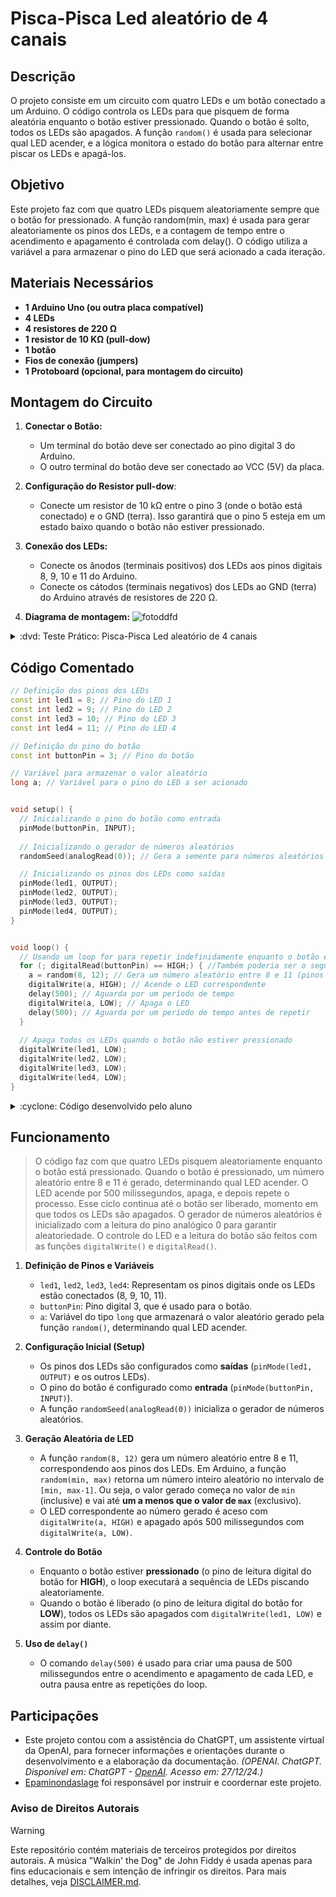 # Pisca-Pisca Led aleatório de 4 canais


## Descrição
O projeto consiste em um circuito com quatro LEDs e um botão conectado a um Arduino. O código controla os LEDs para que pisquem de forma aleatória enquanto o botão estiver pressionado. Quando o botão é solto, todos os LEDs são apagados. A função `random()` é usada para selecionar qual LED acender, e a lógica monitora o estado do botão para alternar entre piscar os LEDs e apagá-los.


## Objetivo
Este projeto faz com que quatro LEDs pisquem aleatoriamente sempre que o botão for pressionado. A função random(min, max) é usada para gerar aleatoriamente os pinos dos LEDs, e a contagem de tempo entre o acendimento e apagamento é controlada com delay(). O código utiliza a variável a para armazenar o pino do LED que será acionado a cada iteração.


## Materiais Necessários
- **1 Arduino Uno (ou outra placa compatível)**
- **4 LEDs**
- **4 resistores de 220 Ω**
- **1 resistor de 10 KΩ (pull-dow)**
- **1 botão**
- **Fios de conexão (jumpers)**
- **1 Protoboard (opcional, para montagem do circuito)**


## Montagem do Circuito
1. **Conectar o Botão:**
   - Um terminal do botão deve ser conectado ao pino digital 3 do Arduino.
   - O outro terminal do botão deve ser conectado ao VCC (5V) da placa.

2. **Configuração do Resistor pull-dow**:
   - Conecte um resistor de 10 kΩ entre o pino 3 (onde o botão está conectado) e o GND (terra). Isso garantirá que o pino 5 esteja em um estado baixo quando o botão não estiver pressionado.

3. **Conexão dos LEDs:**
   - Conecte os ânodos (terminais positivos) dos LEDs aos pinos digitais 8, 9, 10 e 11 do Arduino.
   - Conecte os cátodos (terminais negativos) dos LEDs ao GND (terra) do Arduino através de resistores de 220 Ω.

4. **Diagrama de montagem:**
![fotoddfd](https://github.com/Matheusrammos/LIA-Docs/blob/main/Exerc%C3%ADcio_em_Sala_6/Diagrama_Aula_6.png)
<details>
<summary> :dvd: Teste Prático: Pisca-Pisca Led aleatório de 4 canais </summary>

[Pisca-Pisca Led aleatório de 4 canais](https://github.com/user-attachments/assets/a67398cb-376a-404c-8098-02cf144e1a35)
</details>



## Código Comentado

```cpp
// Definição dos pinos dos LEDs
const int led1 = 8; // Pino do LED 1
const int led2 = 9; // Pino do LED 2
const int led3 = 10; // Pino do LED 3
const int led4 = 11; // Pino do LED 4

// Definição do pino do botão
const int buttonPin = 3; // Pino do botão

// Variável para armazenar o valor aleatório
long a; // Variável para o pino do LED a ser acionado


void setup() {
  // Inicializando o pino do botão como entrada
  pinMode(buttonPin, INPUT); 
  
  // Inicializando o gerador de números aleatórios
  randomSeed(analogRead(0)); // Gera a semente para números aleatórios

  // Inicializando os pinos dos LEDs como saídas
  pinMode(led1, OUTPUT);
  pinMode(led2, OUTPUT);
  pinMode(led3, OUTPUT);
  pinMode(led4, OUTPUT);
}


void loop() {
  // Usando um loop for para repetir indefinidamente enquanto o botão estiver pressionado
  for (; digitalRead(buttonPin) == HIGH;) { //Também poderia ser o seguinte comando:    while (digitalRead(buttonPin) == LOW) {   
    a = random(8, 12); // Gera um número aleatório entre 8 e 11 (pinos dos LEDs)
    digitalWrite(a, HIGH); // Acende o LED correspondente
    delay(500); // Aguarda por um período de tempo
    digitalWrite(a, LOW); // Apaga o LED
    delay(500); // Aguarda por um período de tempo antes de repetir 
  }
  
  // Apaga todos os LEDs quando o botão não estiver pressionado
  digitalWrite(led1, LOW);
  digitalWrite(led2, LOW);
  digitalWrite(led3, LOW);
  digitalWrite(led4, LOW);
}
```
<details>
<summary> :cyclone: Código desenvolvido pelo aluno </summary>

```cpp
// Definição dos pinos dos LEDs
const int ledPins[] = {8, 9, 10, 11}; // Pino do LED 1, 2, 3 e 4.

// Definição do pino do botão
const int buttonPin = 3; // Pino do botão

long i; // Variável para o pino do LED a ser acionado


void setup() {
  // Inicializando o pino do botão como entrada
  pinMode(buttonPin, INPUT);

  // Inicializando o gerador de números aleatórios
  randomSeed(analogRead(0)); // Gera a semente para números aleatórios

  // Inicializando os pinos dos LEDs como saídas
  for (; i < 4; i++) { 
    pinMode(ledPins[i], OUTPUT); 
  }
}


void loop() {
  // Usando um loop for para repetir indefinidamente enquanto o botão for pressionado
  while (digitalRead(buttonPin) == LOW) { //Também poderia ser o seguinte comando:   for (;digitalRead(buttonPin) == HIGH;) {
    i = random(0, 4); // Gera um número aleatório de 0 a 3 (4 números)
    digitalWrite(ledPins[i], HIGH); // Acende o LED correspondente
    delay(500); // Aguarda por um período de tempo
    digitalWrite(ledPins[i], LOW); // Apaga o LED
    delay(500); // Aguarda por um período de tempo antes de repetir
  }
}
````
</details>


## Funcionamento
> O código faz com que quatro LEDs pisquem aleatoriamente enquanto o botão está pressionado. Quando o botão é pressionado, um número aleatório entre 8 e 11 é gerado, determinando qual LED acender. O LED acende por 500 milissegundos, apaga, e depois repete o processo. Esse ciclo continua até o botão ser liberado, momento em que todos os LEDs são apagados. O gerador de números aleatórios é inicializado com a leitura do pino analógico 0 para garantir aleatoriedade. O controle do LED e a leitura do botão são feitos com as funções `digitalWrite()` e `digitalRead()`.
1. **Definição de Pinos e Variáveis**
   - `led1`, `led2`, `led3`, `led4`: Representam os pinos digitais onde os LEDs estão conectados (8, 9, 10, 11).
   - `buttonPin`: Pino digital 3, que é usado para o botão.
   - `a`: Variável do tipo `long` que armazenará o valor aleatório gerado pela função `random()`, determinando qual LED acender.
   
2. **Configuração Inicial (Setup)**
   - Os pinos dos LEDs são configurados como **saídas** (`pinMode(led1, OUTPUT)` e os outros LEDs).
   - O pino do botão é configurado como **entrada** (`pinMode(buttonPin, INPUT)`).
   - A função `randomSeed(analogRead(0))` inicializa o gerador de números aleatórios.

3. **Geração Aleatória de LED**
   - A função `random(8, 12)` gera um número aleatório entre 8 e 11, correspondendo aos pinos dos LEDs. Em Arduino, a função `random(min, max)` retorna um número inteiro aleatório no intervalo de `[min, max-1]`. Ou seja, o valor gerado começa no valor de `min` (inclusive) e vai até **um a menos que o valor de `max`** (exclusivo).
   - O LED correspondente ao número gerado é aceso com `digitalWrite(a, HIGH)` e apagado após 500 milissegundos com `digitalWrite(a, LOW)`.

4. **Controle do Botão**
   - Enquanto o botão estiver **pressionado** (o pino de leitura digital do botão for **HIGH**), o loop executará a sequência de LEDs piscando aleatoriamente.
   - Quando o botão é liberado (o pino de leitura digital do botão for **LOW**), todos os LEDs são apagados com `digitalWrite(led1, LOW)` e assim por diante.

5. **Uso de `delay()`**
   - O comando `delay(500)` é usado para criar uma pausa de 500 milissegundos entre o acendimento e apagamento de cada LED, e outra pausa entre as repetições do loop.


## Participações
- Este projeto contou com a assistência do ChatGPT, um assistente virtual da OpenAI, para fornecer informações e orientações durante o desenvolvimento e a elaboração da documentação.
  *(OPENAI. ChatGPT. Disponível em: ChatGPT - [OpenAI](https://www.openai.com/chatgpt). Acesso em: 27/12/24.)*
- [Epaminondaslage](https://www.bing.com/ck/a?!&&p=cf945232149fce13JmltdHM9MTcyNjcwNDAwMCZpZ3VpZD0yNGZkYWYyYS1lMjZiLTYzMWYtMzY0MC1iYmJiZTNlZTYyZGImaW5zaWQ9NTE5Mg&ptn=3&ver=2&hsh=3&fclid=24fdaf2a-e26b-631f-3640-bbbbe3ee62db&psq=src%3d%22https%3a%2f%2fgithub.com%2fEpaminondaslage%2fAluno_Fulano_de_Tal%2fblob%2fmain%2fExercicio_em_Casa_1%2fFigura.jpeg%22+alt%3d%22Circuito%22+width%3d%2250%25%22&u=a1aHR0cHM6Ly9naXRodWIuY29tL0VwYW1pbm9uZGFzbGFnZQ&ntb=1) foi responsável por instruir e coordernar este projeto.

### Aviso de Direitos Autorais
>[!WARNING]
>
>Este repositório contém materiais de terceiros protegidos por direitos autorais. A música "Walkin' the Dog" de John Fiddy é usada apenas para fins educacionais e sem intenção de infringir os direitos. Para mais detalhes, veja [DISCLAIMER.md](./DISCLAIMER.md).

